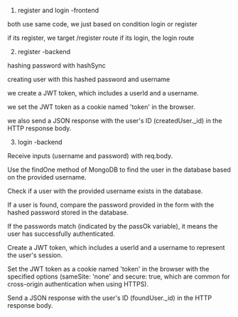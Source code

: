 1. register and login -frontend 

both use same code, we just based on condition login or register

if its register, we target /register route
if its login, the login route 

2. register  -backend

hashing password with hashSync

creating user with this hashed password and username

we create a JWT token, which includes a userId and a username.

we set the JWT token as a cookie named 'token' in the browser.

we also send a JSON response with the user's ID (createdUser._id) in the HTTP response body.


3. login -backend 

Receive inputs (username and password) with req.body.

Use the findOne method of MongoDB to find the user in the database based on the provided username.

Check if a user with the provided username exists in the database.

If a user is found, compare the password provided in the form with the hashed password stored in the database.

If the passwords match (indicated by the passOk variable), it means the user has successfully authenticated.

Create a JWT token, which includes a userId and a username to represent the user's session.

Set the JWT token as a cookie named 'token' in the browser with the specified options (sameSite: 'none' and secure: true, which are common for cross-origin authentication when using HTTPS).

Send a JSON response with the user's ID (foundUser._id) in the HTTP response body.
